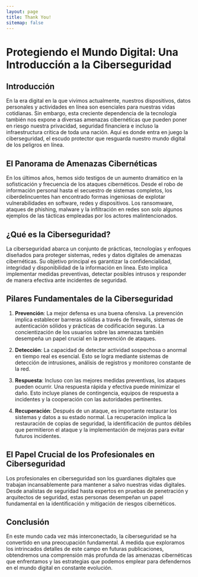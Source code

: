 ```yaml
---
layout: page
title: Thank You!
sitemap: false
---
```


# Protegiendo el Mundo Digital: Una Introducción a la Ciberseguridad

## Introducción

En la era digital en la que vivimos actualmente, nuestros dispositivos, datos personales y actividades en línea son esenciales para nuestras vidas cotidianas. Sin embargo, esta creciente dependencia de la tecnología también nos expone a diversas amenazas cibernéticas que pueden poner en riesgo nuestra privacidad, seguridad financiera e incluso la infraestructura crítica de toda una nación. Aquí es donde entra en juego la ciberseguridad, el escudo protector que resguarda nuestro mundo digital de los peligros en línea.

## El Panorama de Amenazas Cibernéticas

En los últimos años, hemos sido testigos de un aumento dramático en la sofisticación y frecuencia de los ataques cibernéticos. Desde el robo de información personal hasta el secuestro de sistemas completos, los ciberdelincuentes han encontrado formas ingeniosas de explotar vulnerabilidades en software, redes y dispositivos. Los ransomware, ataques de phishing, malware y la infiltración en redes son solo algunos ejemplos de las tácticas empleadas por los actores malintencionados.

## ¿Qué es la Ciberseguridad?

La ciberseguridad abarca un conjunto de prácticas, tecnologías y enfoques diseñados para proteger sistemas, redes y datos digitales de amenazas cibernéticas. Su objetivo principal es garantizar la confidencialidad, integridad y disponibilidad de la información en línea. Esto implica implementar medidas preventivas, detectar posibles intrusos y responder de manera efectiva ante incidentes de seguridad.

## Pilares Fundamentales de la Ciberseguridad

1. **Prevención**: La mejor defensa es una buena ofensiva. La prevención implica establecer barreras sólidas a través de firewalls, sistemas de autenticación sólidos y prácticas de codificación seguras. La concientización de los usuarios sobre las amenazas también desempeña un papel crucial en la prevención de ataques.

2. **Detección**: La capacidad de detectar actividad sospechosa o anormal en tiempo real es esencial. Esto se logra mediante sistemas de detección de intrusiones, análisis de registros y monitoreo constante de la red.

3. **Respuesta**: Incluso con las mejores medidas preventivas, los ataques pueden ocurrir. Una respuesta rápida y efectiva puede minimizar el daño. Esto incluye planes de contingencia, equipos de respuesta a incidentes y la cooperación con las autoridades pertinentes.

4. **Recuperación**: Después de un ataque, es importante restaurar los sistemas y datos a su estado normal. La recuperación implica la restauración de copias de seguridad, la identificación de puntos débiles que permitieron el ataque y la implementación de mejoras para evitar futuros incidentes.

## El Papel Crucial de los Profesionales en Ciberseguridad

Los profesionales en ciberseguridad son los guardianes digitales que trabajan incansablemente para mantener a salvo nuestras vidas digitales. Desde analistas de seguridad hasta expertos en pruebas de penetración y arquitectos de seguridad, estas personas desempeñan un papel fundamental en la identificación y mitigación de riesgos cibernéticos.

## Conclusión

En este mundo cada vez más interconectado, la ciberseguridad se ha convertido en una preocupación fundamental. A medida que exploramos los intrincados detalles de este campo en futuras publicaciones, obtendremos una comprensión más profunda de las amenazas cibernéticas que enfrentamos y las estrategias que podemos emplear para defendernos en el mundo digital en constante evolución.

